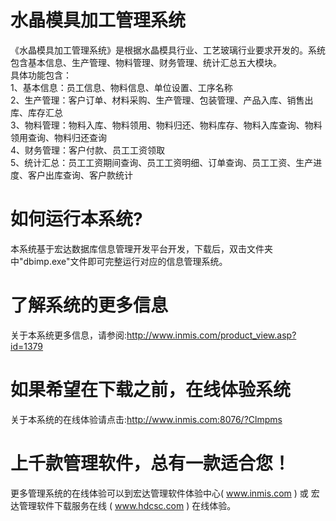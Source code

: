 # 水晶模具加工管理系统

《水晶模具加工管理系统》是根据水晶模具行业、工艺玻璃行业要求开发的。系统包含基本信息、生产管理、物料管理、财务管理、统计汇总五大模块。  
 具体功能包含：   
 1、基本信息：员工信息、物料信息、单位设置、工序名称  
  2、生产管理：客户订单、材料采购、生产管理、包装管理、产品入库、销售出库、库存汇总   
  3、物料管理：物料入库、物料领用、物料归还、物料库存、物料入库查询、物料领用查询、物料归还查询  
   4、财务管理：客户付款、员工工资领取   
   5、统计汇总：员工工资期间查询、员工工资明细、订单查询、员工工资、生产进度、客户出库查询、客户款统计
# 如何运行本系统?

本系统基于宏达数据库信息管理开发平台开发，下载后，双击文件夹中"dbimp.exe"文件即可完整运行对应的信息管理系统。

# 了解系统的更多信息

关于本系统更多信息，请参阅:http://www.inmis.com/product_view.asp?id=1379

# 如果希望在下载之前，在线体验系统

关于本系统的在线体验请点击:http://www.inmis.com:8076/?Clmpms

# 上千款管理软件，总有一款适合您！

更多管理系统的在线体验可以到宏达管理软件体验中心( www.inmis.com ) 或 宏达管理软件下载服务在线 ( www.hdcsc.com ) 在线体验。


